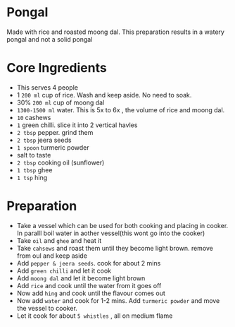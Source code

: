 # Pongal
Made with rice and roasted moong dal. This preparation results in a watery pongal and not a solid pongal

# Core Ingredients
- This serves 4 people
-  1 `200 ml` cup of rice. Wash and keep aside. No need to soak.
-  30% `200 ml` cup of moong dal
-  `1300-1500 ml` water. This is 5x to 6x , the volume of rice and moong dal.
-  `10` cashews
-  `1` green chilli. slice it into 2 vertical havles
-  `2 tbsp` pepper. grind them
-  `2 tbsp` jeera seeds
-  `1 spoon` turmeric powder
-  salt to taste
-  `2 tbsp` cooking oil (sunflower)
-  `1 tbsp` ghee
-  `1 tsp` hing

  # Preparation
  - Take a vessel which can be used for both cooking and placing in cooker. In paralll boil water in aother vessel(this wont go into the cooker)
  - Take `oil` and `ghee` and heat it
  - Take `cahsews` and roast them until they become light brown. remove from oul and keep aside
  - Add `pepper & jeera seeds`. cook for about 2 mins
  - Add `green chilli` and let it cook
  - Add `moong dal` and let it become light brown
  - Add `rice` and cook until the water from it goes off
  - Now add `hing` and cook until the flavour comes out
  - Now add `water` and cook for 1-2 mins. Add `turmeric powder` and move the vessel to cooker.
  - Let it cook for about `5 whistles` , all on medium flame
